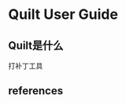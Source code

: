 # Quilt User Guide

## Quilt是什么

打补丁工具

## references

[1]:https://openwrt.org/docs/guide-developer/build-system/use-patches-with-buildsystem "Working with patches in the build system"
[2]:https://blog.csdn.net/jasonchen_gbd/article/details/44163105 "diff/patch命令以及quilt工具的使用"

